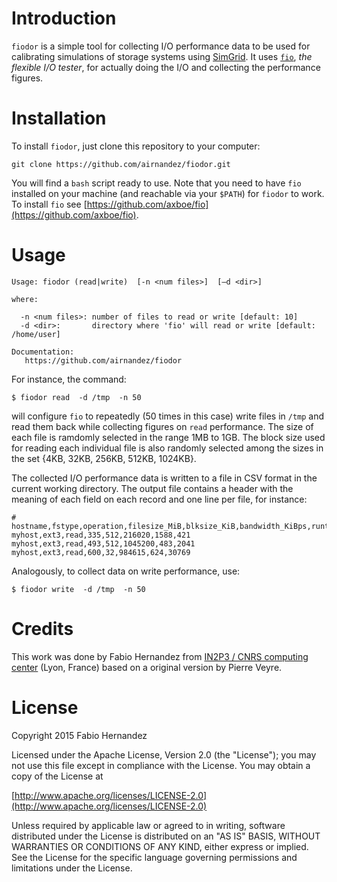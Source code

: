 # Introduction
`fiodor` is a simple tool for collecting I/O performance data to be used for calibrating simulations of storage systems using [SimGrid](http://simgrid.gforge.inria.fr). It uses [`fio`](https://github.com/axboe/fio/), *the flexible I/O tester*, for actually doing the I/O and collecting the performance figures.

# Installation
To install `fiodor`, just clone this repository to your computer:

```
git clone https://github.com/airnandez/fiodor.git
```

You will find a `bash` script ready to use. Note that you need to have `fio` installed on your machine (and reachable via your `$PATH`) for `fiodor` to work. To install `fio` see [https://github.com/axboe/fio](https://github.com/axboe/fio).

# Usage

```
Usage: fiodor (read|write)  [-n <num files>]  [–d <dir>]

where:

  -n <num files>: number of files to read or write [default: 10]
  -d <dir>:       directory where 'fio' will read or write [default: /home/user]

Documentation:
   https://github.com/airnandez/fiodor
```

For instance, the command:

```
$ fiodor read  -d /tmp  -n 50
```

will configure `fio` to repeatedly (50 times in this case) write files in `/tmp` and read them back while collecting figures on `read` performance. The size of each file is ramdomly selected in the range 1MB to 1GB. The block size used for reading each individual file is also randomly selected among the sizes in the set {4KB, 32KB, 256KB, 512KB, 1024KB}.

The collected I/O performance data is written to a file in CSV format in the current working directory. The output file contains a header with the meaning of each field on each record and one line per file, for instance:

```
# hostname,fstype,operation,filesize_MiB,blksize_KiB,bandwidth_KiBps,runtime_ms,iops
myhost,ext3,read,335,512,216020,1588,421
myhost,ext3,read,493,512,1045200,483,2041
myhost,ext3,read,600,32,984615,624,30769
```

Analogously, to collect data on write performance, use:

```
$ fiodor write  -d /tmp  -n 50
```

# Credits
This work was done by Fabio Hernandez from [IN2P3 / CNRS computing center](http://cc.inp3.fr) (Lyon, France) based on a original version by Pierre Veyre.

# License
Copyright 2015 Fabio Hernandez

Licensed under the Apache License, Version 2.0 (the "License");
you may not use this file except in compliance with the License.
You may obtain a copy of the License at

[http://www.apache.org/licenses/LICENSE-2.0](http://www.apache.org/licenses/LICENSE-2.0)

Unless required by applicable law or agreed to in writing, software
distributed under the License is distributed on an "AS IS" BASIS,
WITHOUT WARRANTIES OR CONDITIONS OF ANY KIND, either express or implied.
See the License for the specific language governing permissions and
limitations under the License.




